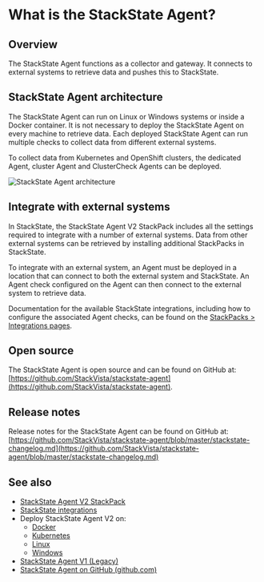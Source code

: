 # What is the StackState Agent?

## Overview

The StackState Agent functions as a collector and gateway. It connects to external systems to retrieve data and pushes this to StackState.

## StackState Agent architecture

The StackState Agent can run on Linux or Windows systems or inside a Docker container. It is not necessary to deploy the StackState Agent on every machine to retrieve data. Each deployed StackState Agent can run multiple checks to collect data from different external systems.

To collect data from Kubernetes and OpenShift clusters, the dedicated Agent, cluster Agent and ClusterCheck Agents can be deployed.

![StackState Agent architecture](/.gitbook/assets/stackstate-agent-2.svg)

## Integrate with external systems

In StackState, the StackState Agent V2 StackPack includes all the settings required to integrate with a number of external systems. Data from other external systems can be retrieved by installing additional StackPacks in StackState. 

To integrate with an external system, an Agent must be deployed in a location that can connect to both the external system and StackState. An Agent check  configured on the Agent can then connect to the external system to retrieve data. 

Documentation for the available StackState integrations, including how to configure the associated Agent checks, can be found on the [StackPacks > Integrations pages](/stackpacks/integrations/).

## Open source

The StackState Agent is open source and can be found on GitHub at: [https://github.com/StackVista/stackstate-agent](https://github.com/StackVista/stackstate-agent).

## Release notes

Release notes for the StackState Agent can be found on GitHub at: [https://github.com/StackVista/stackstate-agent/blob/master/stackstate-changelog.md](https://github.com/StackVista/stackstate-agent/blob/master/stackstate-changelog.md)

## See also

* [StackState Agent V2 StackPack](/stackpacks/integrations/agent.md)
* [StackState integrations](/stackpacks/integrations/)  
* Deploy StackState Agent V2 on:
    - [Docker](/setup/agent/docker.md)
    - [Kubernetes](/setup/agent/kubernetes.md)
    - [Linux](/setup/agent/linux.md)
    - [Windows](/setup/agent/windows.md)
* [StackState Agent V1 (Legacy)](/setup/agent/agent-v1.md)  
* [StackState Agent on GitHub \(github.com\)](https://github.com/StackVista/stackstate-agent)